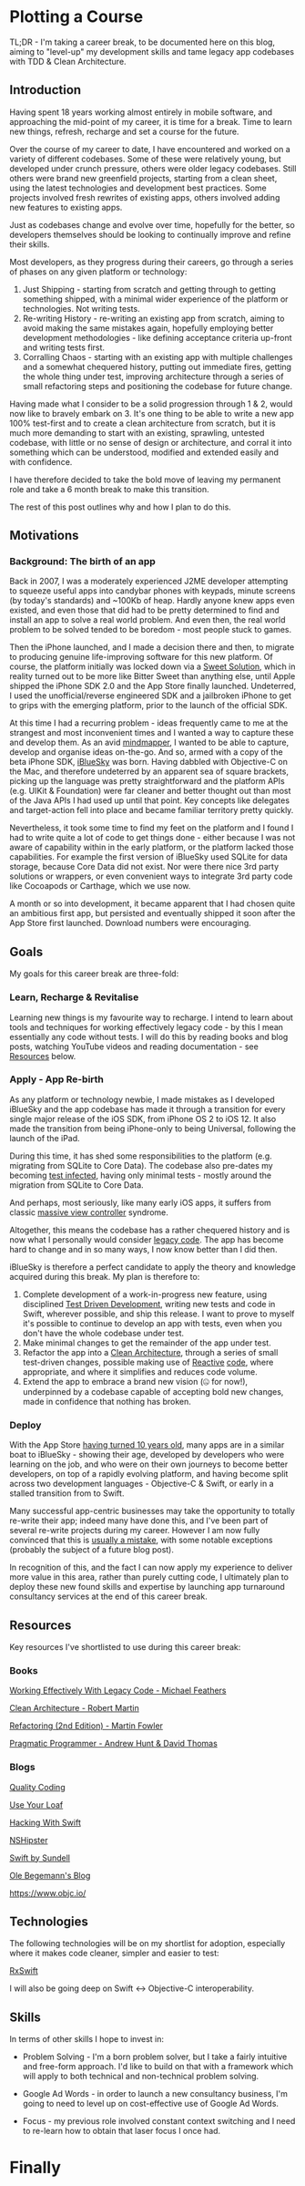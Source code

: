 # Plotting a Course #

TL;DR - I'm taking a career break, to be documented here on this blog, aiming to "level-up" my development skills and tame legacy app codebases with TDD & Clean Architecture.

## Introduction ##

Having spent 18 years working almost entirely in mobile software, and approaching the mid-point of my career, it is time for a break. Time to learn new things, refresh, recharge and set a course for the future.

Over the course of my career to date, I have encountered and worked on a variety of different codebases. Some of these were relatively young, but developed under crunch pressure, others were older legacy codebases. Still others were brand new greenfield projects,  starting from a clean sheet, using the latest technologies and development best practices. Some projects involved fresh rewrites of existing apps, others involved adding new features to existing apps.

Just as codebases change and evolve over time, hopefully for the better, so developers themselves should be looking to continually improve and refine their skills.

Most developers, as they progress during their careers, go through a series of phases on any given platform or technology:

1. Just Shipping - starting from scratch and getting through to getting something shipped, with a minimal wider experience of the platform or technologies. Not writing tests.
1. Re-writing History - re-writing an existing app from scratch, aiming to avoid making the same mistakes again, hopefully employing better development methodologies - like defining acceptance criteria up-front and writing tests first.
1. Corralling Chaos - starting with an existing app with multiple challenges and a somewhat chequered history, putting out immediate fires, getting the whole thing under test, improving architecture through a series of small refactoring steps and positioning the codebase for future change.

Having made what I consider to be a solid progression through 1 & 2, would now like to bravely embark on 3. It's one thing to be able to write a new app 100% test-first and to create a clean architecture from scratch, but it is much more demanding to start with an existing, sprawling, untested codebase, with little or no sense of design or architecture, and corral it into something which can be understood, modified and extended easily and with confidence.

I have therefore decided to take the bold move of leaving my permanent role and take a 6 month break to make this transition.

The rest of this post outlines why and how I plan to do this.

## Motivations ##

### Background: The birth of an app ###

Back in 2007, I was a moderately experienced J2ME developer attempting to squeeze useful apps into candybar phones with keypads, minute screens (by today's standards) and ~100Kb of heap.  Hardly anyone knew apps even existed, and even those that did had to be pretty determined to find and install an app to solve a real world problem. And even then, the real world problem to be solved tended to be boredom - most people stuck to games.

Then the iPhone launched, and I made a decision there and then, to migrate to producing genuine life-improving software for this new platform. Of course, the platform initially was locked down via a [Sweet Solution][1], which in reality turned out to be more like Bitter Sweet than anything else, until Apple shipped the iPhone SDK 2.0 and the App Store finally launched. Undeterred, I used the unofficial/reverse engineered SDK and a jailbroken iPhone to get to grips with the emerging platform, prior to the launch of the official SDK.

At this time I had a recurring problem - ideas frequently came to me at the strangest and most inconvenient times and I wanted a way to capture these and develop them. As an avid [mindmapper][2], I wanted to be able to capture, develop and organise ideas on-the-go. And so, armed with a copy of the beta iPhone SDK, [iBlueSky][3] was born. Having dabbled with Objective-C on the Mac, and therefore undeterred by an apparent sea of square brackets, picking up the language was pretty straightforward and the platform APIs (e.g. UIKit & Foundation) were far cleaner and better thought out than most of the Java APIs I had used up until that point. Key concepts like delegates and target-action fell into place and became familiar territory pretty quickly.

Nevertheless, it took some time to find my feet on the platform and I found I had to write quite a lot of code to get things done - either because I was not aware of capability within in the early platform, or the platform lacked those capabilities. For example the first version of iBlueSky used SQLite for data storage, because Core Data did not exist. Nor were there nice 3rd party solutions or wrappers, or even convenient ways to integrate 3rd party code like Cocoapods or Carthage, which we use now.

A month or so into development, it became apparent that I had chosen quite an ambitious first app, but persisted and eventually shipped it soon after the App Store first launched. Download numbers were encouraging.

## Goals ##

My goals for this career break are three-fold:

### Learn, Recharge & Revitalise ###

Learning new things is my favourite way to recharge. I intend to learn about tools and techniques for working effectively legacy code - by this I mean essentially any code without tests. I will do this by reading books and blog posts, watching YouTube videos and reading documentation - see [Resources](#Resources) below.

### Apply - App Re-birth ###

As any platform or technology newbie, I made mistakes as I developed iBlueSky and the app codebase has made it through a transition for every single major release of the iOS SDK, from iPhone OS 2 to iOS 12. It also made the transition from being iPhone-only to being Universal, following the launch of the iPad.

During this time, it has shed some responsibilities to the platform (e.g. migrating from SQLite to Core Data). The codebase also pre-dates my becoming [test infected][4], having only minimal tests - mostly around the migration from SQLite to Core Data. 

And perhaps, most seriously, like many early iOS apps, it suffers from classic [massive view controller][6] syndrome.

Altogether, this means the codebase has a rather chequered history and is now what I personally would consider [legacy code][5]. The app has become hard to change and in so many ways, I now know better than I did then.

iBlueSky is therefore a perfect candidate to apply the theory and knowledge acquired during this break. My plan is therefore to:

1. Complete development of a work-in-progress new feature, using disciplined [Test Driven Development][7], writing new tests and code in Swift, wherever possible, and ship this release. I want to prove to myself it's possible to continue to develop an app with tests, even when you don't have the whole codebase under test.
1. Make minimal changes to get the remainder of the app under test.
1. Refactor the app into a [Clean Architecture][8], through a series of small test-driven changes, possible making use of [Reactive][9] [code][10], where appropriate, and where it simplifies and reduces code volume.
1. Extend the app to embrace a brand new vision (🤐 for now!), underpinned by a codebase capable of accepting bold new changes, made in confidence that nothing has broken.

### Deploy ###

With the App Store [having turned 10 years old][16], many apps are in a similar boat to iBlueSky - showing their age, developed by developers who were learning on the job, and who were on their own journeys to become better developers, on top of a rapidly evolving platform, and having become split across two development languages - Objective-C & Swift, or early in a stalled transition from to Swift.

Many successful app-centric businesses may take the opportunity to totally re-write their app; indeed many have done this, and I've been part of several re-write projects during my career. However I am now fully convinced that this is [usually a mistake][17], with some notable exceptions (probably the subject of a future blog post).

In recognition of this, and the fact I can now apply my experience to deliver more value in this area, rather than purely cutting code, I ultimately plan to deploy these new found skills and expertise by launching app turnaround consultancy services at the end of this career break.

## Resources ##

Key resources I've shortlisted to use during this career break:

### Books ###

[Working Effectively With Legacy Code - Michael Feathers][11]

[Clean Architecture - Robert Martin][12]

[Refactoring (2nd Edition) - Martin Fowler][13]

[Pragmatic Programmer - Andrew Hunt & David Thomas][14]

### Blogs ###

[Quality Coding][15]

[Use Your Loaf][18]

[Hacking With Swift][19]

[NSHipster][20]

[Swift by Sundell][21]

[Ole Begemann's Blog][22]

https://www.objc.io/

## Technologies ##

The following technologies will be on my shortlist for adoption, especially where it makes code cleaner, simpler and easier to test:

[RxSwift][9]

I will also be going deep on Swift <-> Objective-C interoperability.

## Skills ##

In terms of other skills I hope to invest in:

* Problem Solving - I'm a born problem solver, but I take a fairly intuitive and free-form approach. I'd like to build on that with a framework which will apply to both technical and non-technical problem solving.

* Google Ad Words - in order to launch a new consultancy business, I'm going to need to level up on cost-effective use of Google Ad Words.

* Focus - my previous role involved constant context switching and I need to re-learn how to obtain that laser focus I once had.

# Finally #




[1]: https://www.macstories.net/stories/before-the-app-store-the-sweet-solution-of-web-apps-and-developers-relentless-passion/
[2]: https://en.wikipedia.org/wiki/Mind_map
[3]: https://itunes.apple.com/us/app/ibluesky-mindmapping/id291664204?mt=8
[4]: http://junit.sourceforge.net/doc/testinfected/testing.htm
[5]: https://en.wikipedia.org/wiki/Legacy_code
[6]: https://www.hackingwithswift.com/articles/159/how-to-refactor-massive-view-controllers
[7]: https://en.wikipedia.org/wiki/Test-driven_development
[8]: http://blog.cleancoder.com/uncle-bob/2012/08/13/the-clean-architecture.html
[9]: https://github.com/ReactiveX/RxSwift
[10]: https://github.com/ReactiveCocoa/ReactiveCocoa
[11]: https://www.amazon.co.uk/Working-Effectively-Legacy-Michael-Feathers/dp/0131177052
[12]: https://www.amazon.co.uk/Clean-Architecture-Craftsmans-Software-Structure/dp/0134494164
[13]: https://www.amazon.co.uk/Refactoring-Improving-Existing-Addison-Wesley-Technology/dp/0134757599
[14]: https://www.amazon.co.uk/Pragmatic-Programmer-Andrew-Hunt/dp/020161622X
[15]: https://qualitycoding.org/blog/
[16]: https://www.apple.com/newsroom/2018/07/app-store-turns-10/
[17]: https://www.joelonsoftware.com/2000/04/06/things-you-should-never-do-part-i/
[18]: https://useyourloaf.com/
[19]: https://www.hackingwithswift.com/articles
[20]: https://nshipster.com/
[21]: https://www.swiftbysundell.com/
[22]: https://oleb.net/
